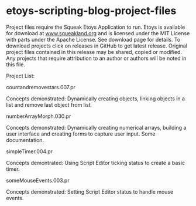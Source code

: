 # etoys-scripting-blog-project-files


Project files require the Squeak Etoys Application to run. Etoys is available for download at www.squeakland.org and is licensed under the MIT License with parts under the Apache License. See download page for details. To download projects click on releases in GitHub to get latest release. Original project files contained in this release may be shared, copied or modified. Any projects that require attribution to an author or authors will be noted in this file. 


Project List:

countandremovestars.007.pr

Concepts demonstrated: Dynamically creating objects, linking objects in a list and remove last object from list.

numberArrayMorph.030.pr

Concepts demonstrated: Dynamically creating numerical arrays, building a user interface and creating forms to capture user input.
Some documentation.

simpleTimer.004.pr

Concepts demontrated: Using Script Editor ticking status to create a basic timer.

someMouseEvents.003.pr

Concepts demonstrated: Setting Script Editor status to handle mouse events.
